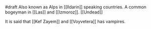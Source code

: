 #draft 
Also known as Alps in [[Ildarin]] speaking countries.
A common bogeyman in [[Las]] and [[Izmoroz]].
[[Undead]]

It is said that [[Kef Zayem]] and [[Voyvetera]] has vampires.

